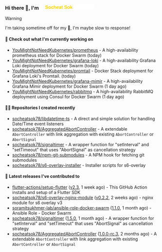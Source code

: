 <h3>
   Hi there 👋,
   I'm <a href="#"><img src="assets/branding.svg" width="177" height="18"></a>
</h3>

> [!WARNING]
> I'm taking sometime off for my 👶, I'm maybe slow to response!

#### 👷 Check out what I'm currently working on

- [YouMightNotNeedKubernetes/prometheus](https://github.com/YouMightNotNeedKubernetes/prometheus) - A high-availability prometheus stack for Docker Swarm (today)
- [YouMightNotNeedKubernetes/grafana-loki](https://github.com/YouMightNotNeedKubernetes/grafana-loki) - A high-availability Grafana Loki deployment for Docker Swarm (today)
- [YouMightNotNeedKubernetes/promtail](https://github.com/YouMightNotNeedKubernetes/promtail) - Docker Stack deployment for Grafana Loki&#39;s Promtail. (today)
- [YouMightNotNeedKubernetes/grafana-mimir](https://github.com/YouMightNotNeedKubernetes/grafana-mimir) - A high-availability Grafana Mimir deployment for Docker Swarm (1 day ago)
- [YouMightNotNeedKubernetes/rabbitmq](https://github.com/YouMightNotNeedKubernetes/rabbitmq) - A high-availability RabbitMQ deployment using Consul for Docker Swarm (1 day ago)

#### 👨‍💻 Repositories I created recently

- [socheatsok78/libdatetime-ts](https://github.com/socheatsok78/libdatetime-ts) - A direct and simple solution for handling Date/Time event listeners
- [socheatsok78/AggregatedAbortController](https://github.com/socheatsok78/AggregatedAbortController) - A extendable `AbortController` with link aggregation with existing `AbortController` or `AbortSignal`
- [socheatsok78/signaltimer](https://github.com/socheatsok78/signaltimer) - A wrapper function for &#34;setInterval&#34; and &#34;setTimeout&#34; that uses &#34;AbortSignal&#34; as cancellation strategy
- [socheatsok78/npm-git-submodules](https://github.com/socheatsok78/npm-git-submodules) - A NPM hook for fetching git submodules
- [socheatsok78/s6-overlay-installer](https://github.com/socheatsok78/s6-overlay-installer) - Installer scripts for s6-overlay

#### 🚀 Latest releases I've contributed to

- [flutter-actions/setup-flutter](https://github.com/flutter-actions/setup-flutter) ([v2.3](https://github.com/flutter-actions/setup-flutter/releases/tag/v2.3), 1 week ago) - This GitHub Action installs and setup of a Flutter SDK
- [socheatsok78/s6-overlay-nginx-module](https://github.com/socheatsok78/s6-overlay-nginx-module) ([v0.2.2](https://github.com/socheatsok78/s6-overlay-nginx-module/releases/tag/v0.2.2), 2 weeks ago) - nginx module for s6 overlay v3
- [soramitsukhmer-lab/ansible-role-docker-swarm](https://github.com/soramitsukhmer-lab/ansible-role-docker-swarm) ([1.1.0](https://github.com/soramitsukhmer-lab/ansible-role-docker-swarm/releases/tag/1.1.0), 1 month ago) - Ansible Role - Docker Swarm
- [socheatsok78/signaltimer](https://github.com/socheatsok78/signaltimer) ([1.5.0](https://github.com/socheatsok78/signaltimer/releases/tag/1.5.0), 1 month ago) - A wrapper function for &#34;setInterval&#34; and &#34;setTimeout&#34; that uses &#34;AbortSignal&#34; as cancellation strategy
- [socheatsok78/AggregatedAbortController](https://github.com/socheatsok78/AggregatedAbortController) ([1.0.0-rc.3](https://github.com/socheatsok78/AggregatedAbortController/releases/tag/1.0.0-rc.3), 2 months ago) - A extendable `AbortController` with link aggregation with existing `AbortController` or `AbortSignal`
